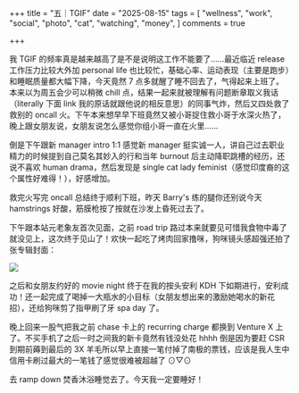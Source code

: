 +++
title = "五｜TGIF"
date = "2025-08-15"
tags = [
    "wellness",
    "work",
    "social",
    "photo",
    "cat",
    "watching",
    "money",
]
comments = true

+++

我 TGIF 的频率真是越来越高了是不是说明这工作不能要了……最近临近 release 工作压力比较大外加 personal life 也比较忙，基础心率、运动表现（主要是跑步）和睡眠质量都大幅下降，今天竟然 7 点多就醒了睡不回去了，气得起来上班了。本来以为周五会少可以稍微 chill 点，结果一起来就被理解有问题断章取义我话（literally 下面 link 我的原话就跟他说的相反意思）的同事气炸，然后又四处救了救别的 oncall 火。下午本来想早早下班竟然又被小哥捉住救小哥于水深火热了，晚上跟女朋友说，女朋友说怎么感觉你组小哥一直在火里……

倒是下午跟新 manager intro 1:1 感觉新 manager 挺实诚一人，讲自己过去职业精力的时候提到自己莫名其妙入的行和当年 burnout 后主动降职跳槽的经历，还说不喜欢 human drama，然后发现是 single cat lady feminist（感觉印度裔的这个属性好难得！），好感增加。

救完火写完 oncall 总结终于顺利下班，昨天 Barry's 练的腿你还别说今天 hamstrings 好酸，筋膜枪按了按就在沙发上昏死过去了。

下午跟本站元老象友首次见面，之前 road trip 路过本来就要见可惜我食物中毒了就没见上，这次终于见山了！欢快一起吃了烤肉回家撸咪，狗咪镜头感超强还拍了张专辑封面：

![](https://media.douchi.space/douchi/media_attachments/files/115/036/205/255/486/143/original/21fbd2738c9250a2.jpg)

之后和女朋友约好的 movie night 终于在我的按头安利 KDH 下如期进行，安利成功！还一起完成了喝掉一大瓶水的小目标（女朋友想出来的激励她喝水的新花招），还给狗咪剪了指甲刷了牙 spa day 了。

晚上回来一股气把我之前 chase 卡上的 recurring charge 都换到 Venture X 上了。不买手机了之后一时之间我的新卡竟然有钱没处花 hhhh 倒是因为要赶 CSR 到期前薅到最后的 3X 羊毛所以早上直接一笔付掉了南极的票钱，应该是我人生中信用卡刷过最大的一笔钱了感觉很难被超越了 ⊙▽⊙

去 ramp down 焚香沐浴睡觉去了。今天我一定要睡好！